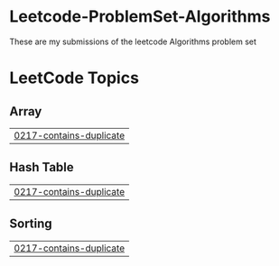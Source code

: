 # Leetcode-ProblemSet-Algorithms
These are my submissions of the leetcode Algorithms problem set

<!---LeetCode Topics Start-->
# LeetCode Topics
## Array
|  |
| ------- |
| [0217-contains-duplicate](https://github.com/rutukansara/Leetcode-Problems/tree/master/0217-contains-duplicate) |
## Hash Table
|  |
| ------- |
| [0217-contains-duplicate](https://github.com/rutukansara/Leetcode-Problems/tree/master/0217-contains-duplicate) |
## Sorting
|  |
| ------- |
| [0217-contains-duplicate](https://github.com/rutukansara/Leetcode-Problems/tree/master/0217-contains-duplicate) |
<!---LeetCode Topics End-->